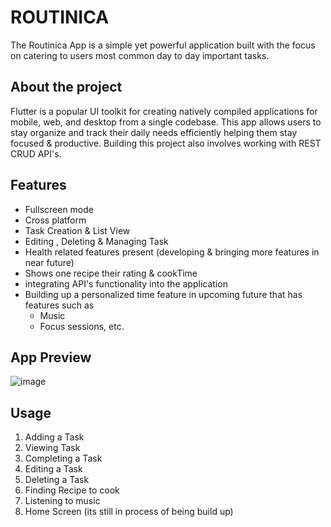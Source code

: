 # ROUTINICA

The Routinica App is a simple yet powerful application built with the focus on catering to users most common day to day important tasks.

## About the project

 Flutter is a popular UI toolkit for creating natively compiled applications for mobile, web, and desktop from a single codebase. This app allows users to stay organize and track their daily needs efficiently helping them stay focused & productive.
Building this project also involves working with REST CRUD API's.
## Features

- Fullscreen mode
- Cross platform
- Task Creation & List View
- Editing , Deleting & Managing Task
- Health related features present 
(developing & bringing more features in near future)
- Shows one recipe their rating & cookTime
- integrating  API's functionality into the application
- Building up a personalized time feature in upcoming future that  has features such as 
    - Music
    - Focus sessions, etc.
 
## App Preview
![image](https://github.com/RiyaaGupta02/Routinica/assets/98845311/75908434-c491-4dac-92b5-74504a6aa3b5)







## Usage
 
1. Adding a Task 
2. Viewing Task 
3. Completing a Task
4. Editing a Task 
5. Deleting a Task 
6. Finding Recipe to cook
7. Listening to music
8. Home Screen (its still in process of being build up) 


